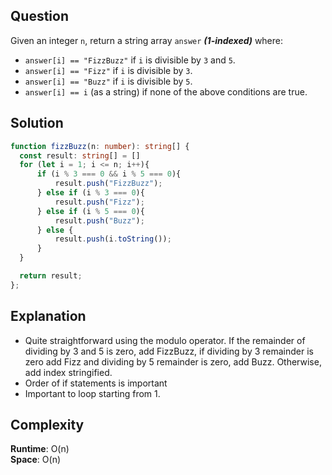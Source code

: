 ## Question
Given an integer `n`, return a string array `answer` ***(1-indexed)*** where:

- `answer[i] == "FizzBuzz"` if `i` is divisible by `3` and `5`.
- `answer[i] == "Fizz"` if `i` is divisible by `3`.
- `answer[i] == "Buzz"` if `i` is divisible by `5`.
- `answer[i] == i` (as a string) if none of the above conditions are true.

## Solution
```typescript
function fizzBuzz(n: number): string[] {
  const result: string[] = []
  for (let i = 1; i <= n; i++){
      if (i % 3 === 0 && i % 5 === 0){
          result.push("FizzBuzz");
      } else if (i % 3 === 0){
          result.push("Fizz");
      } else if (i % 5 === 0){
          result.push("Buzz");
      } else {
          result.push(i.toString());
      }
  }

  return result;
};
```
## Explanation
- Quite straightforward using the modulo operator. If the remainder of dividing by 3 and 5 is zero, add FizzBuzz, if dividing by 3 remainder is zero add Fizz and dividing by 5 remainder is zero, add Buzz. Otherwise, add index stringified.
- Order of if statements is important 
- Important to loop starting from 1.

## Complexity
**Runtime**: O(n) <br />
**Space**: O(n)